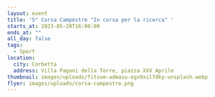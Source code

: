 ```yaml
---
layout: event
title: '5° Corsa Campestre "In corsa per la ricerca" '
starts_at: 2023-05-20T16:00:00
ends_at: ""
all_day: false
tags:
  - Sport
location:
  city: Corbetta
  address: Villa Pagani della Torre, piazza XXV Aprile
thumbnail: images/uploads/fitsum-admasu-ogv9xil7dky-unsplash.webp
flyer: images/uploads/corsa-campestre.png
---
```


